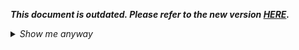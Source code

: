 _**This document is outdated. Please refer to the new version [HERE](https://github.com/oneworldmarket/idibu-api/blob/master/webservices/service-management/service-management-webservice.md).**_

<details>
 <summary><i>Show me anyway</i></summary>
	
<p>Method lists idibu services for the specified account (specified by hash). <b>Available only for idibu partners</b></p>
<h1>
	Parameters</h1>
<p>No additional parameters for this request</p>
<h1>
	Example of viewing account services</h1>
<p>Available service types: aptrack, leadwatch, cvpreview, apsearch</p>
<h2>
	Request</h2>
<pre>
<code>
POST http://ws.idibu.com/ws/rest/v1/service/list?idibupartner=yes
</code>
<code type="xml">
&lt;?xml version=&quot;1.0&quot;?&gt;
&lt;idibu&gt;
  &lt;partner-password&gt;123&lt;/partner-password&gt;
  &lt;exempt-id&gt;0&lt;/exempt-id&gt;
  &lt;client-hash&gt;373ed1cdfac5168e61d6dcea98d48f56&lt;/client-hash&gt;
&lt;/idibu&gt;
</code>
</pre>
<h2>
	Response</h2>

```xml
<?xml version="1.0" encoding="utf8"?>
<idibu generator="idibu" version="1.0">
  <response>
    <services>
      <service>aptrack</service>
      <service>apsearch</service>
    </services>
  </response>
  <status>success</status>
</idibu>

```
</details>
